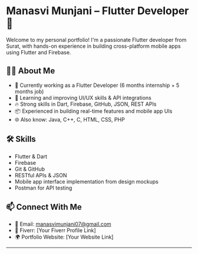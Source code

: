 # Manasvi Munjani – Flutter Developer 🚀

Welcome to my personal portfolio! I'm a passionate Flutter developer from Surat, with hands-on experience in building cross-platform mobile apps using Flutter and Firebase.

## 👩‍💻 About Me

- 💼 Currently working as a Flutter Developer (6 months internship + 5 months job)
- 🌱 Learning and improving UI/UX skills & API integrations
- 🔥 Strong skills in Dart, Firebase, GitHub, JSON, REST APIs
- 📦 Experienced in building real-time features and mobile app UIs
- 🌐 Also know: Java, C++, C, HTML, CSS, PHP

## 🛠 Skills

- Flutter & Dart
- Firebase 
- Git & GitHub
- RESTful APIs & JSON
- Mobile app interface implementation from design mockups
- Postman for API testing

## 📫 Connect With Me

- 📧 Email: manasvimunjani07@gmail.com
- 💼 Fiverr: [Your Fiverr Profile Link]
- 🌍 Portfolio Website: [Your Website Link]

---


